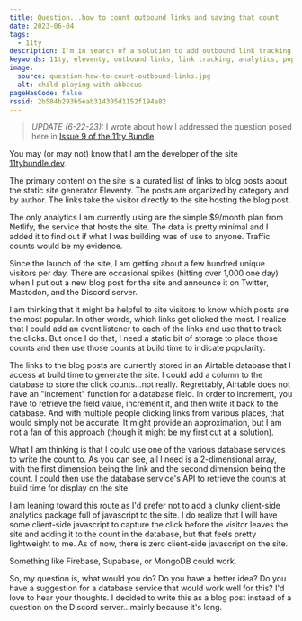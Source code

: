 ```yaml
---
title: Question...how to count outbound links and saving that count
date: 2023-06-04
tags:
  - 11ty
description: I'm in search of a solution to add outbound link tracking to my site for use as a post popularity indicator.
keywords: 11ty, eleventy, outbound links, link tracking, analytics, popularity
image:
  source: question-how-to-count-outbound-links.jpg
  alt: child playing with abbacus
pageHasCode: false
rssid: 2b584b293b5eab314305d1152f194a82
---
```


> _UPDATE (6-22-23):_ I wrote about how I addressed the question posed here in [Issue 9 of the 11ty Bundle](https://11tybundle.dev/blog/11ty-bundle-9/).

You may (or may not) know that I am the developer of the site [11tybundle.dev](https://11tybundle.dev/).

The primary content on the site is a curated list of links to blog posts about the static site generator Eleventy. The posts are organized by category and by author. The links take the visitor directly to the site hosting the blog post.

The only analytics I am currently using are the simple $9/month plan from Netlify, the service that hosts the site. The data is pretty minimal and I added it to find out if what I was building was of use to anyone. Traffic counts would be my evidence.

Since the launch of the site, I am getting about a few hundred unique visitors per day. There are occasional spikes (hitting over 1,000 one day) when I put out a new blog post for the site and announce it on Twitter, Mastodon, and the Discord server.

I am thinking that it might be helpful to site visitors to know which posts are the most popular. In other words, which links get clicked the most. I realize that I could add an event listener to each of the links and use that to track the clicks. But once I do that, I need a static bit of storage to place those counts and then use those counts at build time to indicate popularity.

The links to the blog posts are currently stored in an Airtable database that I access at build time to generate the site. I could add a column to the database to store the click counts...not really. Regrettably, Airtable does not have an "increment" function for a database field. In order to increment, you have to retrieve the field value, increment it, and then write it back to the database. And with multiple people clicking links from various places, that would simply not be accurate. It might provide an approximation, but I am not a fan of this approach (though it might be my first cut at a solution).

What I am thinking is that I could use one of the various database services to write the count to. As you can see, all I need is a 2-dimensional array, with the first dimension being the link and the second dimension being the count. I could then use the database service's API to retrieve the counts at build time for display on the site.

I am leaning toward this route as I'd prefer not to add a clunky client-side analytics package full of javascript to the site. I do realize that I will have some client-side javascript to capture the click before the visitor leaves the site and adding it to the count in the database, but that feels pretty lightweight to me. As of now, there is zero client-side javascript on the site.

Something like Firebase, Supabase, or MongoDB could work.

So, my question is, what would you do? Do you have a better idea? Do you have a suggestion for a database service that would work well for this? I'd love to hear your thoughts. I decided to write this as a blog post instead of a question on the Discord server...mainly because it's long.
